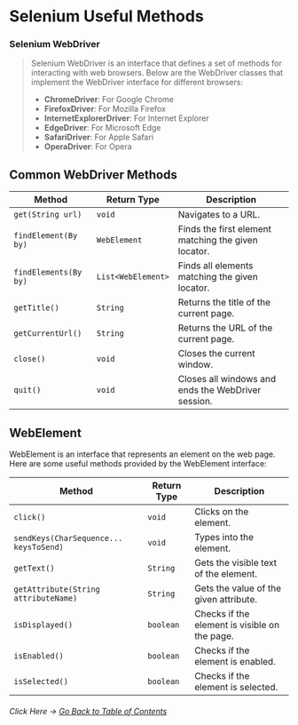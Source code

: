 # Selenium Useful Methods


### Selenium WebDriver

> Selenium WebDriver is an interface that defines a set of methods for interacting with web browsers. Below are the WebDriver classes that implement the WebDriver interface for different browsers:
> - **ChromeDriver**: For Google Chrome
> - **FirefoxDriver**: For Mozilla Firefox
> - **InternetExplorerDriver**: For Internet Explorer
> - **EdgeDriver**: For Microsoft Edge
> - **SafariDriver**: For Apple Safari
> - **OperaDriver**: For Opera

## Common WebDriver Methods

| Method                | Return Type        | Description                                         |
|-----------------------|--------------------|-----------------------------------------------------|
| `get(String url)`     | `void`             | Navigates to a URL.                                 |
| `findElement(By by)`  | `WebElement`       | Finds the first element matching the given locator. |
| `findElements(By by)` | `List<WebElement>` | Finds all elements matching the given locator.      |
| `getTitle()`          | `String`           | Returns the title of the current page.              |
| `getCurrentUrl()`     | `String`           | Returns the URL of the current page.                |
| `close()`             | `void`             | Closes the current window.                          |
| `quit()`              | `void`             | Closes all windows and ends the WebDriver session.  |

## WebElement

WebElement is an interface that represents an element on the web page. Here are some useful methods provided by the WebElement interface:

| Method                                 | Return Type | Description                                   |
|----------------------------------------|-------------|-----------------------------------------------|
| `click()`                              | `void`      | Clicks on the element.                        |
| `sendKeys(CharSequence... keysToSend)` | `void`      | Types into the element.                       |
| `getText()`                            | `String`    | Gets the visible text of the element.         |
| `getAttribute(String attributeName)`   | `String`    | Gets the value of the given attribute.        |
| `isDisplayed()`                        | `boolean`   | Checks if the element is visible on the page. |
| `isEnabled()`                          | `boolean`   | Checks if the element is enabled.             |
| `isSelected()`                         | `boolean`   | Checks if the element is selected.            |

###### Click Here &rarr; [Go Back to Table of Contents](../README.md)
